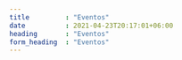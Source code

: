 ```yaml
---
title         : "Eventos"
date          : 2021-04-23T20:17:01+06:00
heading       : "Eventos"
form_heading  : "Eventos"
---
```


